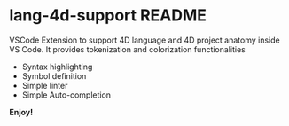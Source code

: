 # lang-4d-support README

VSCode Extension to support 4D language and 4D project anatomy inside VS Code. It provides tokenization and colorization functionalities
- Syntax highlighting
- Symbol definition
- Simple linter
- Simple Auto-completion 

**Enjoy!**
